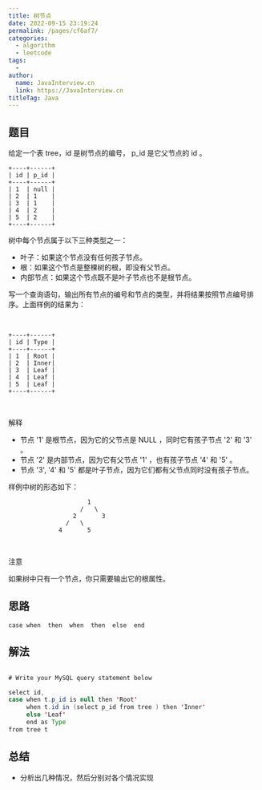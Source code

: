 ```yaml
---
title: 树节点
date: 2022-09-15 23:19:24
permalink: /pages/cf6af7/
categories:
  - algorithm
  - leetcode
tags:
  - 
author: 
  name: JavaInterview.cn
  link: https://JavaInterview.cn
titleTag: Java
---
```




## 题目

给定一个表 tree，id 是树节点的编号， p_id 是它父节点的 id 。

    +----+------+
    | id | p_id |
    +----+------+
    | 1  | null |
    | 2  | 1    |
    | 3  | 1    |
    | 4  | 2    |
    | 5  | 2    |
    +----+------+
树中每个节点属于以下三种类型之一：

- 叶子：如果这个节点没有任何孩子节点。
- 根：如果这个节点是整棵树的根，即没有父节点。
- 内部节点：如果这个节点既不是叶子节点也不是根节点。

写一个查询语句，输出所有节点的编号和节点的类型，并将结果按照节点编号排序。上面样例的结果为：

 

    +----+------+
    | id | Type |
    +----+------+
    | 1  | Root |
    | 2  | Inner|
    | 3  | Leaf |
    | 4  | Leaf |
    | 5  | Leaf |
    +----+------+
 

解释

- 节点 '1' 是根节点，因为它的父节点是 NULL ，同时它有孩子节点 '2' 和 '3' 。
- 节点 '2' 是内部节点，因为它有父节点 '1' ，也有孩子节点 '4' 和 '5' 。
- 节点 '3', '4' 和 '5' 都是叶子节点，因为它们都有父节点同时没有孩子节点。

样例中树的形态如下：
 

                          1
                        /   \
                      2       3
                    /   \
                  4       5
 

注意

如果树中只有一个节点，你只需要输出它的根属性。



## 思路

    case when  then  when  then  else  end 

## 解法
```java

# Write your MySQL query statement below

select id,
case when t.p_id is null then 'Root' 
     when t.id in (select p_id from tree ) then 'Inner'
     else 'Leaf' 
     end as Type
from tree t 

```

## 总结

- 分析出几种情况，然后分别对各个情况实现 
